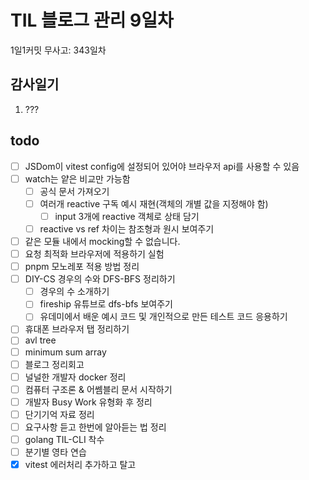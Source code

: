 # TIL 블로그 관리 9일차

1일1커밋 무사고: 343일차

## 감사일기

1. ???

## todo

- [ ] JSDom이 vitest config에 설정되어 있어야 브라우저 api를 사용할 수 있음
- [ ] watch는 얕은 비교만 가능함
  - [ ] 공식 문서 가져오기
  - [ ] 여러개 reactive 구독 예시 재현(객체의 개별 값을 지정해야 함)
    - [ ] input 3개에 reactive 객체로 상태 담기
  - [ ] reactive vs ref 차이는 참조형과 원시 보여주기
- [ ] 같은 모듈 내에서 mocking할 수 없습니다.
- [ ] 요청 최적화 브라우저에 적용하기 실험
- [ ] pnpm 모노레포 적용 방법 정리
- [ ] DIY-CS 경우의 수와 DFS-BFS 정리하기
  - [ ] 경우의 수 소개하기
  - [ ] fireship 유튜브로 dfs-bfs 보여주기
  - [ ] 유데미에서 배운 예시 코드 및 개인적으로 만든 테스트 코드 응용하기
- [ ] 휴대폰 브라우저 탭 정리하기
- [ ] avl tree
- [ ] minimum sum array
- [ ] 블로그 정리회고
- [ ] 널널한 개발자 docker 정리
- [ ] 컴퓨터 구조론 & 어쎔블리 문서 시작하기
- [ ] 개발자 Busy Work 유형화 후 정리
- [ ] 단기기억 자료 정리
- [ ] 요구사항 듣고 한번에 알아듣는 법 정리
- [ ] golang TIL-CLI 착수
- [ ] 분기별 영타 연습
- [x] vitest 에러처리 추가하고 탈고
